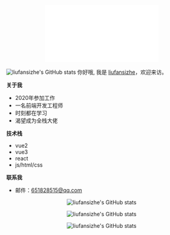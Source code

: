 <p align="center">
  <img width=300 height=150 src="person.svg" alt="liufansizhe's GitHub stats" />
 
</p>
<div> 
  <img width=300 height=150 src="border.svg" alt="liufansizhe's GitHub stats" />
你好哦, 我是  <a href="https://github.com/liufansizhe">liufansizhe</a>，欢迎来访。

**关于我**
- 2020年参加工作
- 一名前端开发工程师
- 时刻都在学习
- 渴望成为全栈大佬

**技术栈**
- vue2
- vue3
- react
- js/html/css

**联系我**
- 邮件：651828515@qq.com
</div>


<p align="center">
  <img width=300 height=150 src="https://github-readme-stats.vercel.app/api?username=liufansizhe" alt="liufansizhe's GitHub stats" />
 
</p>
<p align="center">
 <img width=300 height=150 src="https://github-readme-stats.vercel.app/api/top-langs/?username=liufansizhe&layout=compact" alt="liufansizhe's GitHub stats" />
</p>
<p align="center">
  <img height=150 src="https://github-contribution-stats.vercel.app/api/?username=liufansizhe" alt="liufansizhe's GitHub stats" />
</p>